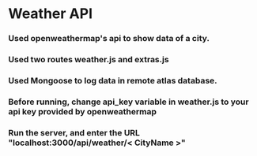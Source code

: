 ﻿# Weather API

### Used openweathermap's api to show data of a city.
### Used two routes weather.js and extras.js
### Used Mongoose to log data in remote atlas database.
### Before running, change api_key variable in weather.js to your api key provided by openweathermap 
### Run the server, and enter the URL "localhost:3000/api/weather/< CityName >"
